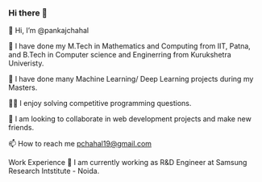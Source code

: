 ### Hi there 👋

<!--
**pankajchahal/pankajchahal** is a ✨ _special_ ✨ repository because its `README.md` (this file) appears on your GitHub profile.

Here are some ideas to get you started:

- 🔭 I’m currently working on ...
- 👯 I’m looking to collaborate on ...
- 🤔 I’m looking for help with ...
- 💬 Ask me about ...
- 📫 How to reach me: ...
- 😄 Pronouns: ...
- ⚡ Fun fact: ...
-->

👋 Hi, I’m @pankajchahal

🌱 I have done my M.Tech in Mathematics and Computing from IIT, Patna, and B.Tech in Computer science and Enginerring from Kurukshetra Univeristy.

🌱 I have done many Machine Learning/ Deep Learning projects during my Masters.

👨‍💻 I enjoy solving competitive programming questions.

👯 I am looking to collaborate in web development projects and make new friends.

📫 How to reach me pchahal19@gmail.com

Work Experience
🔭 I am currently working as R&D Engineer at Samsung Research Intstitute - Noida.
